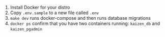 1. Install Docker for your distro
1. Copy `.env.sample` to a new file called `.env`
1. `make dev` runs docker-compose and then runs database migrations
1. `docker ps` confirm that you have two containers running: `kaizen_db` and `kaizen_pgadmin`